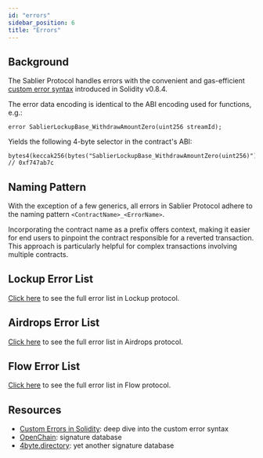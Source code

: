```yaml
---
id: "errors"
sidebar_position: 6
title: "Errors"
---
```


## Background

The Sablier Protocol handles errors with the convenient and gas-efficient
[custom error syntax](https://blog.soliditylang.org/2021/04/21/custom-errors) introduced in Solidity v0.8.4.

The error data encoding is identical to the ABI encoding used for functions, e.g.:

```solidity
error SablierLockupBase_WithdrawAmountZero(uint256 streamId);
```

Yields the following 4-byte selector in the contract's ABI:

```solidity
bytes4(keccak256(bytes("SablierLockupBase_WithdrawAmountZero(uint256)")))
// 0xf747ab7c
```

## Naming Pattern

With the exception of a few generics, all errors in Sablier Protocol adhere to the naming pattern
`<ContractName>_<ErrorName>`.

Incorporating the contract name as a prefix offers context, making it easier for end users to pinpoint the contract
responsible for a reverted transaction. This approach is particularly helpful for complex transactions involving
multiple contracts.

## Lockup Error List

[Click here](lockup/contracts/libraries/library.Errors) to see the full error list in Lockup protocol.

## Airdrops Error List

[Click here](airdrops/contracts/libraries/library.Errors) to see the full error list in Airdrops protocol.

## Flow Error List

[Click here](flow/contracts/libraries/library.Errors) to see the full error list in Flow protocol.

## Resources

- [Custom Errors in Solidity](https://blog.soliditylang.org/2021/04/21/custom-errors/): deep dive into the custom error
  syntax
- [OpenChain](https://openchain.xyz/signatures): signature database
- [4byte.directory](https://4byte.directory/): yet another signature database
